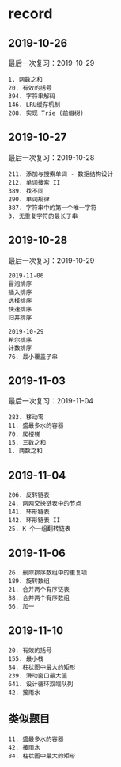 # record

## 2019-10-26

最后一次复习：2019-10-29

```
1. 两数之和
20. 有效的括号
394. 字符串解码
146. LRU缓存机制
208. 实现 Trie (前缀树)
```

## 2019-10-27

最后一次复习：2019-10-28

```
211. 添加与搜索单词 - 数据结构设计
212. 单词搜索 II
389. 找不同
290. 单词规律
387. 字符串中的第一个唯一字符
3. 无重复字符的最长子串
```

## 2019-10-28

最后一次复习：2019-10-29

```
2019-11-06
冒泡排序
插入排序
选择排序
快速排序
归并排序

2019-10-29
希尔排序
计数排序
76. 最小覆盖子串
```

## 2019-11-03

最后一次复习：2019-11-04

```
283. 移动零
11. 盛最多水的容器
70. 爬楼梯
15. 三数之和
1. 两数之和
```

## 2019-11-04

```
206. 反转链表
24. 两两交换链表中的节点
141. 环形链表
142. 环形链表 II
25. K 个一组翻转链表
```

## 2019-11-06

```
26. 删除排序数组中的重复项
189. 旋转数组
21. 合并两个有序链表
88. 合并两个有序数组
66. 加一
```

## 2019-11-10

```
20. 有效的括号
155. 最小栈
84. 柱状图中最大的矩形
239. 滑动窗口最大值
641. 设计循环双端队列
42. 接雨水
```

## 类似题目

```
11. 盛最多水的容器
42. 接雨水
84. 柱状图中最大的矩形
```
